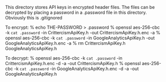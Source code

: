 This directory stores API keys in encrypted header files. The files can be
decrypted by placing a password in a .password file in this directory.
Obviously this is .gitignored

To encrypt:
% echo THE-PASSWORD > .password
% openssl aes-256-cbc -k `cat .password` -in CrittercismApiKey.h -out CrittercismApiKey.h.enc -a
% openssl aes-256-cbc -k `cat .password` -in GoogleAnalyticsApiKey.h -out GoogleAnalyticsApiKey.h.enc -a
% rm CrittercismApiKey.h GoogleAnalyticsApiKey.h

To decrypt:
% openssl aes-256-cbc -k `cat .password` -in CrittercismApiKey.h.enc -d -a -out CrittercismApiKey.h
% openssl aes-256-cbc -k `cat .password` -in GoogleAnalyticsApiKey.h.enc -d -a -out GoogleAnalyticsApiKey.h

